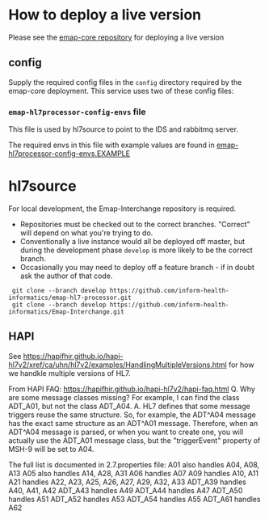 # How to deploy a live version

Please see the [emap-core repository](https://github.com/inform-health-informatics/Emap-Core/) 
for deploying a live version 

## config

Supply the required config files in the `config` directory required by the emap-core deployment.
This service uses two of these config files:


### `emap-hl7processor-config-envs` file

This file is used by hl7source to point to the IDS and rabbitmq server.

The required envs in this file with example values are found in 
[emap-hl7processor-config-envs.EXAMPLE](emap-hl7processor-config-envs.EXAMPLE)


# hl7source

For local development, the Emap-Interchange repository is required.

- Repositories must be checked out to the correct branches. 
  "Correct" will depend on what you're trying to do. 
- Conventionally a live instance would all be deployed off master, 
  but during the development phase `develop` is more likely to be the correct branch. 
- Occasionally you may need to deploy off a feature branch - 
  if in doubt ask the author of that code.
  
```shell script
 git clone --branch develop https://github.com/inform-health-informatics/emap-hl7-processor.git
 git clone --branch develop https://github.com/inform-health-informatics/Emap-Interchange.git
```


## HAPI

 See https://hapifhir.github.io/hapi-hl7v2/xref/ca/uhn/hl7v2/examples/HandlingMultipleVersions.html
 for how we handkle multiple versions of HL7.
 
 From HAPI FAQ: https://hapifhir.github.io/hapi-hl7v2/hapi-faq.html 
 Q. Why are some message classes missing? For example, I can find
 the class ADT_A01, but not the class ADT_A04.
 A. HL7 defines that some message triggers reuse the same structure. So, for example,
 the ADT^A04 message has the exact same structure as an ADT^A01 message. Therefore,
 when an ADT^A04 message is parsed, or when you want to create one, you will actually
 use the ADT_A01 message class, but the "triggerEvent" property of MSH-9 will be set to A04.

 The full list is documented in 2.7.properties file:
 A01 also handles A04, A08, A13
 A05 also handles A14, A28, A31
 A06 handles A07
 A09 handles A10, A11
 A21 handles A22, A23, A25, A26, A27, A29, A32, A33
 ADT_A39 handles A40, A41, A42
 ADT_A43 handles A49
 ADT_A44 handles A47
 ADT_A50 handles A51
 ADT_A52 handles A53
 ADT_A54 handles A55
 ADT_A61 handles A62

